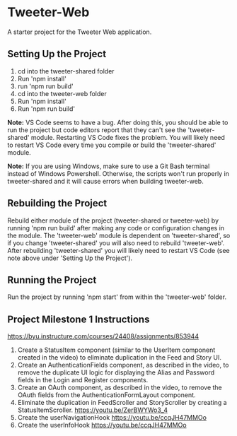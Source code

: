 # Tweeter-Web

A starter project for the Tweeter Web application.

## Setting Up the Project

1. cd into the tweeter-shared folder
1. Run 'npm install'
1. run 'npm run build'
1. cd into the tweeter-web folder
1. Run 'npm install'
1. Run 'npm run build'

**Note:** VS Code seems to have a bug. After doing this, you should be able to run the project but code editors report that they can't see the 'tweeter-shared' module. Restarting VS Code fixes the problem. You will likely need to restart VS Code every time you compile or build the 'tweeter-shared' module.

**Note:** If you are using Windows, make sure to use a Git Bash terminal instead of Windows Powershell. Otherwise, the scripts won't run properly in tweeter-shared and it will cause errors when building tweeter-web.

## Rebuilding the Project
Rebuild either module of the project (tweeter-shared or tweeter-web) by running 'npm run build' after making any code or configuration changes in the module. The 'tweeter-web' module is dependent on 'tweeter-shared', so if you change 'tweeter-shared' you will also need to rebuild 'tweeter-web'. After rebuilding 'tweeter-shared' you will likely need to restart VS Code (see note above under 'Setting Up the Project').

## Running the Project
Run the project by running 'npm start' from within the 'tweeter-web' folder.

## Project Milestone 1 Instructions
https://byu.instructure.com/courses/24408/assignments/853944
1. Create a StatusItem component (similar to the UserItem component created in the video) to eliminate duplication in the Feed and Story UI.
2. Create an AuthenticationFields component, as described in the video, to remove the duplicate UI logic for displaying the Alias and Password fields in the Login and Register components. 
3. Create an OAuth component, as described in the video, to remove the OAuth fields from the AuthenticationFormLayout component.
4. Eliminate the duplication in FeedScroller and StoryScroller by creating a StatusItemScroller. https://youtu.be/ZerBWYWo3_4
5. Create the userNavigationHook https://youtu.be/ccqJH47MMOo
6. Create the userInfoHook https://youtu.be/ccqJH47MMOo